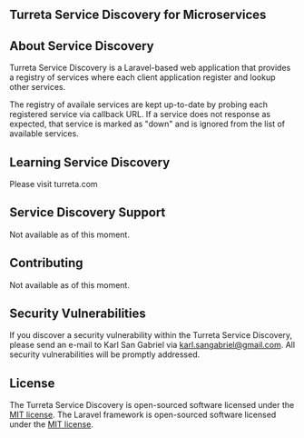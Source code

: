 ## Turreta Service Discovery for Microservices</p>

## About Service Discovery

Turreta Service Discovery is a Laravel-based web application that provides a registry of services where each client application register and lookup other services.

The registry of availale services are kept up-to-date by probing each registered service via callback URL. If a service does not response as expected, that service is marked as "down" and is ignored from the list of available services.

## Learning Service Discovery

Please visit turreta.com

## Service Discovery Support

Not available as of this moment.

## Contributing

Not available as of this moment.

## Security Vulnerabilities

If you discover a security vulnerability within the Turreta Service Discovery, please send an e-mail to Karl San Gabriel via [karl.sangabriel@gmail.com](mailto:karl.sangabriel@gmail.com). All security vulnerabilities will be promptly addressed.

## License

The Turreta Service Discovery is open-sourced software licensed under the [MIT license](https://opensource.org/licenses/MIT).
The Laravel framework is open-sourced software licensed under the [MIT license](https://opensource.org/licenses/MIT).
